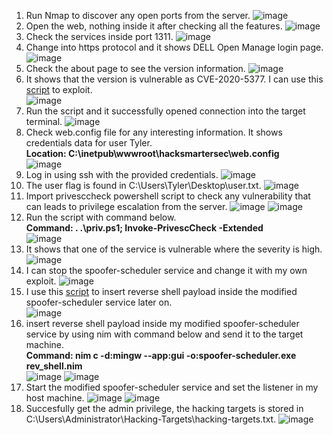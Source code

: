 1. Run Nmap to discover any open ports from the server.
![image](https://github.com/user-attachments/assets/a872979f-3de7-4cad-a7ff-78a07d1ca7f9)
2. Open the web, nothing inside it after checking all the features.
![image](https://github.com/user-attachments/assets/4a5d667e-da90-42fb-be05-5624b6e4d28d)
3. Check the services inside port 1311.
![image](https://github.com/user-attachments/assets/3762854a-daa4-4367-a4b7-44eed6cbd92c)
4. Change into https protocol and it shows DELL Open Manage login page.
![image](https://github.com/user-attachments/assets/ba791cdd-d04f-43ce-9e65-1c8ebcf5de33)
5. Check the about page to see the version information.
![image](https://github.com/user-attachments/assets/6b397b87-3ca2-41e8-9917-5891ba6d9983)
6. It shows that the version is vulnerable as CVE-2020-5377. I can use this [script](https://github.com/RhinoSecurityLabs/CVEs/tree/master/CVE-2020-5377_CVE-2021-21514) to exploit.<br>
![image](https://github.com/user-attachments/assets/f32a08bb-4d11-4db2-b4f9-1041cd08128f)
7. Run the script and it successfully opened connection into the target terminal.
![image](https://github.com/user-attachments/assets/b0ce54e0-e183-4b9c-8165-c37ea2117fc3)
8. Check web.config file for any interesting information. It shows credentials data for user Tyler. <br>
**Location: C:\inetpub\wwwroot\hacksmartersec\web.config** <br>
![image](https://github.com/user-attachments/assets/020a223a-e69a-4dd1-80cf-92df64e4e169)
9. Log in using ssh with the provided credentials.
![image](https://github.com/user-attachments/assets/28293909-1512-4a82-81d6-a2f4e0ba48d3)
10. The user flag is found in C:\Users\Tyler\Desktop\user.txt.
![image](https://github.com/user-attachments/assets/71035249-538b-4a86-aa72-79e3522d8753)
11. Import privesccheck powershell script to check any vulnerability that can leads to privilege escalation from the server.
![image](https://github.com/user-attachments/assets/54bbe27c-28be-491f-989a-b166fd92114e)
![image](https://github.com/user-attachments/assets/77594fad-14ad-4e89-a825-c778d21d2164)
12. Run the script with command below. <br>
**Command: . .\priv.ps1; Invoke-PrivescCheck -Extended** <br>
![image](https://github.com/user-attachments/assets/daf6e285-bb73-48c0-9238-b005577d41a2)
13. It shows that one of the service is vulnerable where the severity is high.
![image](https://github.com/user-attachments/assets/4cd23fdb-ccc4-45f0-b8f8-543ec5c9a0e4)
14. I can stop the spoofer-scheduler service and change it with my own exploit.
![image](https://github.com/user-attachments/assets/b635b44f-514e-4a3d-a379-99589f15a3c9)
15. I use this [script](https://github.com/Sn1r/Nim-Reverse-Shell?source=post_page-----96f3cd45a7c5---------------------------------------) to insert reverse shell payload inside the modified spoofer-scheduler service later on. <br>
![image](https://github.com/user-attachments/assets/566aeba0-da30-4423-ba9a-eddcaa6e5998)
16. insert reverse shell payload inside my modified spoofer-scheduler service by using nim with command below and send it to the target machine. <br>
**Command: nim c -d:mingw --app:gui -o:spoofer-scheduler.exe rev_shell.nim** <br>
![image](https://github.com/user-attachments/assets/8644faea-dabf-405c-88e0-2582b3ceff90)
![image](https://github.com/user-attachments/assets/5fc68808-3440-473c-a6d5-49300a81d07b)
17. Start the modified spoofer-scheduler service and set the listener in my host machine.
![image](https://github.com/user-attachments/assets/de4fce3f-a1e1-4780-aa13-e18426c9dc60)
![image](https://github.com/user-attachments/assets/20780bbe-734a-4703-8982-e1148f82443c)
18. Succesfully get the admin privilege, the hacking targets is stored in C:\Users\Administrator\Hacking-Targets\hacking-targets.txt.
![image](https://github.com/user-attachments/assets/85a04c57-1e24-48c0-a607-093286247313)


















